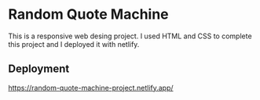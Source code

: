 # Random Quote Machine
This is a responsive web desing project. I used HTML and CSS to complete this project and I deployed it with netlify.

## Deployment
https://random-quote-machine-project.netlify.app/

